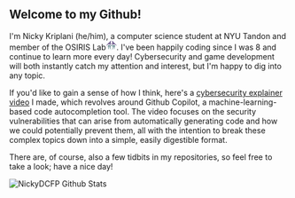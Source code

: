 ## Welcome to my Github!

I'm Nicky Kriplani (he/him), a computer science student at NYU Tandon and member of the OSIRIS Lab<img src="osirislab.png" height ="17">. I've been happily coding since I was 8 and continue to learn more every day! Cybersecurity and game development will both instantly catch my attention and interest, but I'm happy to dig into any topic.

If you'd like to gain a sense of how I think, here's a [cybersecurity explainer video](https://www.youtube.com/watch?v=Mdeu__zgEUo) I made, which revolves around Github Copilot, a machine-learning-based code autocompletion tool. The video focuses on the security vulnerabilities that can arise from automatically generating code and how we could potentially prevent them, all with the intention to break these complex topics down into a simple, easily digestible format.

There are, of course, also a few tidbits in my repositories, so feel free to take a look; have a nice day!

![NickyDCFP Github Stats](https://github-readme-stats.vercel.app/api?username=nickydcfp&show_icons=true&theme=tokyonight)
